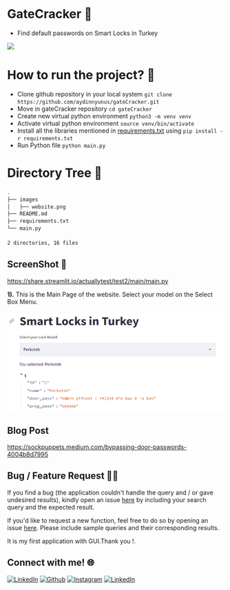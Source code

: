 # GateCracker :robot:
 - Find default passwords on Smart Locks in Turkey
 
 [![](https://camo.githubusercontent.com/2fb0723ef80f8d87a51218680e209c66f213edf8/68747470733a2f2f666f7274686562616467652e636f6d2f696d616765732f6261646765732f6d6164652d776974682d707974686f6e2e737667)](https://python.org)

# How to run the project? :thinking:
 - Clone github repository in your local system  `git clone https://github.com/aydinnyunus/gateCracker.git`
 - Move in gateCracker repository  `cd gateCracker`
 - Create new virtual python environment  `python3 -m venv venv`
 - Activate virtual python environment  `source venv/bin/activate`
 - Install all the libraries mentioned in [requirements.txt](https://github.com/aydinnyunus/gateCracker/blob/master/requirements.txt) using  `pip install -r requirements.txt`
 - Run Python file  `python main.py`
 
# Directory Tree :cactus:
```bash
.
├── images
│   ├── website.png
├── README.md
├── requirements.txt
└── main.py

2 directories, 16 files
```
 
## ScreenShot :camera_flash:

https://share.streamlit.io/actuallytest/test2/main/main.py

**1).** This is the Main Page of the website. Select your model on the Select Box Menu. <br><br>
![github-small](images/website.png)


## Blog Post

https://sockpuppets.medium.com/bypassing-door-passwords-4004b8d7995

## Bug / Feature Request :man_technologist:
If you find a bug (the application couldn't handle the query and / or gave undesired results), kindly open an issue [here](https://github.com/aydinnyunus/gateCracker/issues/new) by including your search query and the expected result.

If you'd like to request a new function, feel free to do so by opening an issue [here](https://github.com/aydinnyunus/gateCracker/issues/new). Please include sample queries and their corresponding results.

It is my first application with GUI.Thank you !.

## Connect with me! 🌐

[<img target="_blank" src="https://img.icons8.com/bubbles/100/000000/linkedin.png" title="LinkedIn">](https://linkedin.com/in/yunus-ayd%C4%B1n-b9b01a18a/)       [<img target="_blank" src="https://img.icons8.com/bubbles/100/000000/github.png" title="Github">](https://github.com/aydinnyunus/gateCracker)     [<img target="_blank" src="https://img.icons8.com/bubbles/100/000000/instagram-new.png" title="Instagram">](https://instagram.com/aydinyunus_/) [<img target="_blank" src="https://img.icons8.com/bubbles/100/000000/twitter.png" title="LinkedIn">](https://twitter.com/aydinnyunuss)





